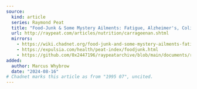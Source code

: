 ```yaml
---
source:
  kind: article 
  series: Raymond Peat
  title: "Food-Junk & Some Mystery Ailments: Fatigue, Alzheimer's, Colitis, Immunodeficiency"
  url: http://raypeat.com/articles/nutrition/carrageenan.shtml
  mirrors:
    - https://wiki.chadnet.org/food-junk-and-some-mystery-ailments-fatigue-alzheimers-colitis-immunodeficiency
    - https://expulsia.com/health/peat-index/foodjunk.html
    - https://github.com/0x2447196/raypeatarchive/blob/main/documents/raypeat.com/carrageenan.md
added:
  author: Marcus Whybrow
  date: "2024-08-16"
# Chadnet marks this article as from "1995 07", uncited.
---
```


